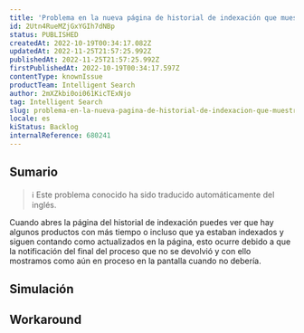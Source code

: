 ```yaml
---
title: 'Problema en la nueva página de historial de indexación que muestra como actualización productos que ya estaban actualizados'
id: 2Utn4RueMZjGxYGIh7dNBp
status: PUBLISHED
createdAt: 2022-10-19T00:34:17.082Z
updatedAt: 2022-11-25T21:57:25.992Z
publishedAt: 2022-11-25T21:57:25.992Z
firstPublishedAt: 2022-10-19T00:34:17.597Z
contentType: knownIssue
productTeam: Intelligent Search
author: 2mXZkbi0oi061KicTExNjo
tag: Intelligent Search
slug: problema-en-la-nueva-pagina-de-historial-de-indexacion-que-muestra-como-actualizacion-productos-que-ya-estaban-actualizados
locale: es
kiStatus: Backlog
internalReference: 680241
---
```


## Sumario

>ℹ️ Este problema conocido ha sido traducido automáticamente del inglés.



Cuando abres la página del historial de indexación puedes ver que hay algunos productos con más tiempo o incluso que ya estaban indexados y siguen contando como actualizados en la página, esto ocurre debido a que la notificación del final del proceso que no se devolvió y con ello mostramos como aún en proceso en la pantalla cuando no debería.



## Simulación



## Workaround



